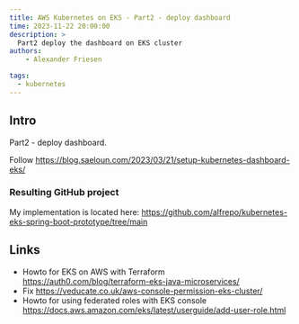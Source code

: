 ```yaml
---
title: AWS Kubernetes on EKS - Part2 - deploy dashboard
time: 2023-11-22 20:00:00
description: >
  Part2 deploy the dashboard on EKS cluster
authors:
    - Alexander Friesen

tags:
  - kubernetes
---
```



## Intro

Part2 - deploy dashboard.

Follow https://blog.saeloun.com/2023/03/21/setup-kubernetes-dashboard-eks/


### Resulting GitHub project

My implementation is located here:
https://github.com/alfrepo/kubernetes-eks-spring-boot-prototype/tree/main




## Links

 - Howto for EKS on AWS with Terraform https://auth0.com/blog/terraform-eks-java-microservices/
 - Fix https://veducate.co.uk/aws-console-permission-eks-cluster/
 - Howto for using federated roles with EKS console https://docs.aws.amazon.com/eks/latest/userguide/add-user-role.html




